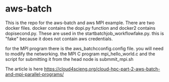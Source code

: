 # aws-batch
This is the repo for the aws-batch and aws MPI example.   There are two docker files.  docker contains the dopi.py function and docker2 contains dopisecond.py.  These are used in the startbatchjob_workflowfake.py.   this is "fake" because it does not contain aws credentials.  

for the MPI program there is the aws_batchcconfig.config file.  you will need to modify the networking.   the MPI C program mpi_hello_world.c and the script for submitting it from the head node is submmit_mpi.sh

The article is here https://cloud4scieng.org/cloud-hpc-part-2-aws-batch-and-mpi-parallel-programs/


